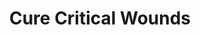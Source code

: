 ---
title: "Cure Critical Wounds"

spell:
  schools:
    - name:        "Conjuration"
      subschools:  ["Healing"]
      descriptors: []
  classes:
    - name: "Bard"
      abbr: "Brd"
      level: 4
    - name: "Cleric"
      abbr: "Clr"
      level: 4
    - name: "Druid"
      abbr: "Drd"
      level: 5
  domains:
    - name:  "Healing"
      abbr:  "Healing"
      level: 4
  description:        |
    This spell functions like cure light wounds, except that it cures {% die_roll 4 8 0 %} points of damage +1 point per caster level (maximum +20).
---